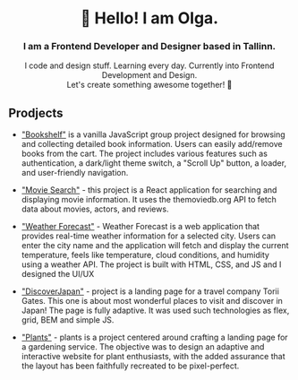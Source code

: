 
<div id='header' align='center'>
  <h1>👋 Hello! I am Olga.</h1>
  <h3>I am a Frontend Developer and Designer based in Tallinn.</h3>
  <p>I code and design stuff. Learning every day.  Currently into Frontend Development and Design. <br/>Let's create something awesome together! 🚀</p>
</div>

## Prodjects

- ["Bookshelf"](https://oleksandrkravcuk.github.io/Runners-of-code/) is a vanilla JavaScript group project designed for browsing and collecting detailed book information. Users can easily add/remove books from the cart. The project includes various features such as authentication, a dark/light theme switch, a "Scroll Up" button, a loader, and user-friendly navigation.

- ["Movie Search"](https://olgatenison.github.io/movie-search/) - this project is a React application for searching and displaying movie information. It uses the themoviedb.org API to fetch data about movies, actors, and reviews.
 
- ["Weather Forecast"](https://olgatenison.github.io/weather-forecast/)  - Weather Forecast is a web application that provides real-time weather information for a selected city. Users can enter the city name and the application will fetch and display the current temperature, feels like temperature, cloud conditions, and humidity using a weather API. The project is built with HTML, CSS, and JS and I designed the UI/UX
  
- ["DiscoverJapan"](https://olgatenison.github.io/DiscoverJapan/)  - project is a landing page for a travel company Torii Gates. This one is about most wonderful places to visit and discover in Japan! The page is fully adaptive. It was used such technologies as flex, grid, BEM and simple JS.
  
- ["Plants"](https://olgatenison.github.io/Plants/)  - plants is a project centered around crafting a landing page for a gardening service. The objective was to design an adaptive and interactive website for plant enthusiasts, with the added assurance that the layout has been faithfully recreated to be pixel-perfect.


